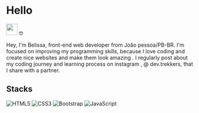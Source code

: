 # Hello
  <img src="https://media.giphy.com/media/hvRJCLFzcasrR4ia7z/giphy.gif" width="30"> 🤓

Hey, I'm Belissa,  front-end web developer from João pessoa/PB-BR. I'm focused on improving my programming skills, because I love coding  and create  nice websites and make them look amazing .
I regularly post about my   coding journey  and learning process on instagram , @ dev.trekkers,  that I share with a partner.

## Stacks
![HTML5](https://img.shields.io/badge/-HTML5-232323?style=flat&labelColor=E34F26&logo=html5&logoColor=ffffff)
![CSS3](https://img.shields.io/badge/-CSS3-232323?style=flat&labelColor=1572B6&logo=css3&logoColor=ffffff)
![Bootstrap](https://img.shields.io/badge/-Bootstrap-232323?style=flat&labelColor=7952B3&logo=bootstrap&logoColor=ffffff)
![JavaScript](https://img.shields.io/badge/-JavaScript-232323?style=flat&labelColor=000000&logo=javascript&logoColor=F7DF1E)



